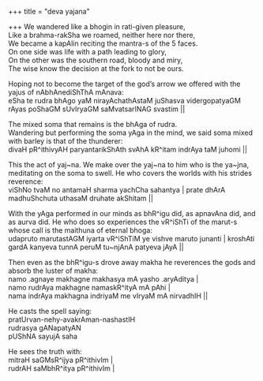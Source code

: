 +++
title = "deva yajana"

+++
We wandered like a bhogin in rati-given pleasure,  
Like a brahma-rakSha we roamed, neither here nor there,  
We became a kapAlin reciting the mantra-s of the 5 faces.  
On one side was life with a path leading to glory,  
On the other was the southern road, bloody and miry,  
The wise know the decision at the fork to not be ours.

Hoping not to become the target of the god’s arrow we offered with the
yajus of nAbhAnediShThA mAnava:  
eSha te rudra bhAgo yaM nirayAchathAstaM juShasva vidergopatyaGM rAyas
poShaGM sUvIryaGM saMvatsarINAG svastim ||

The mixed soma that remains is the bhAga of rudra.  
Wandering but performing the soma yAga in the mind, we said soma mixed
with barley is that of the thunderer:  
divaH pR^ithivyAH paryantarikShAth svAhA kR^itam indrAya taM juhomi ||

This the act of yaj\~na. We make over the yaj\~na to him who is the
ya\~jna, meditating on the soma to swell. He who covers the worlds with
his strides reverence:  
viShNo tvaM no antamaH sharma yachCha sahantya | prate dhArA
madhuShchuta uthasaM druhate akShitam ||

With the yAga performed in our minds as bhR^igu did, as apnavAna did,
and as aurva did. He who does so experiences the vR^iShTi of the marut-s
whose call is the maithuna of eternal bhoga:  
udapruto marutastAGM iyarta vR^iShTiM ye vishve maruto junanti |
kroshAti gardA kanyeva tunnA peruM tu\~njAnA patyeva jAyA ||

Then even as the bhR^igu-s drove away makha he reverences the gods and
absorb the luster of makha:  
namo .agnaye makhagne makhasya mA yasho .aryAditya |  
namo rudrAya makhagne namaskR^ityA mA pAhi |  
nama indrAya makhagna indriyaM me vIryaM mA nirvadhIH ||

He casts the spell saying:  
pratUrvan-nehy-avakrAman-nashastIH  
rudrasya gANapatyAN  
pUShNA sayujA saha

He sees the truth with:  
mitraH saGMsR^ijya pR^ithivIm |  
rudrAH saMbhR^itya pR^ithivIm |
